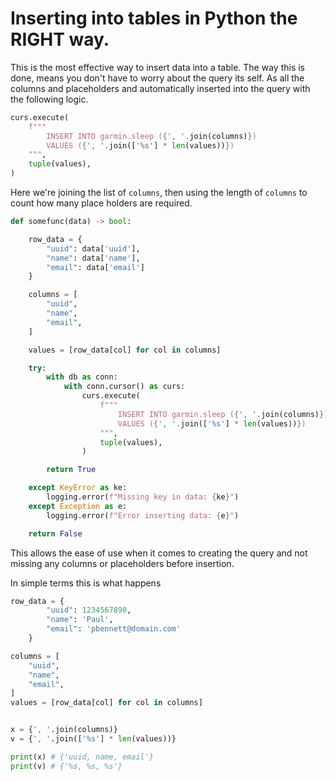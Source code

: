 # Inserting into tables in Python the RIGHT way.

This is the most effective way to insert data into a table. The way this is done, means you don't have to worry about the query its self. As all the columns and placeholders and automatically inserted into the query with the following logic.

```python
curs.execute(
    f"""
        INSERT INTO garmin.sleep ({', '.join(columns)})
        VALUES ({', '.join(['%s'] * len(values))})
    """,
    tuple(values),
)
```

Here we're joining the list of `columns`, then using the length of `columns` to count how many place holders are required.

```python
def somefunc(data) -> bool:

    row_data = {
        "uuid": data['uuid'],
        "name": data['name'],
        "email": data['email']
    }

    columns = [
        "uuid",
        "name",
        "email",
    ]

    values = [row_data[col] for col in columns]

    try:
        with db as conn:
            with conn.cursor() as curs:
                curs.execute(
                    f"""
                        INSERT INTO garmin.sleep ({', '.join(columns)})
                        VALUES ({', '.join(['%s'] * len(values))})
                    """,
                    tuple(values),
                )

        return True

    except KeyError as ke:
        logging.error(f"Missing key in data: {ke}")
    except Exception as e:
        logging.error(f"Error inserting data: {e}")

    return False
```

This allows the ease of use when it comes to creating the query and not missing any columns or placeholders before insertion.

In simple terms this is what happens

```python
row_data = {
        "uuid": 1234567890,
        "name": 'Paul',
        "email": 'pbennett@domain.com'
    }

columns = [
    "uuid",
    "name",
    "email",
]
values = [row_data[col] for col in columns]


x = {', '.join(columns)}
v = {', '.join(['%s'] * len(values))}

print(x) # {'uuid, name, email'}
print(v) # {'%s, %s, %s'}
```
